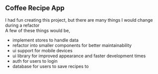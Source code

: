 ## Coffee Recipe App

I had fun creating this project, but there are many things I would change during a refactor\
A few of these things would be,
- implement stores to handle data
- refactor into smaller components for better maintainability
- ui support for mobile devices
- ui library for improved appearance and faster development times
- auth for users to login
- database for users to save recipes to
